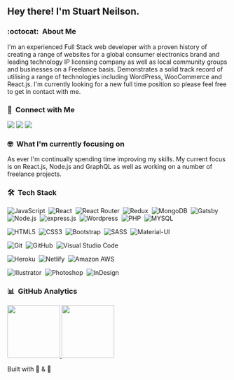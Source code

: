 <h2> Hey there! I'm Stuart Neilson.</h2>

### :octocat:  &nbsp;About Me

I'm an experienced Full Stack web developer with a proven history of creating a range of websites for a global consumer electronics brand and leading technology IP licensing company as well as local community groups and businesses on a Freelance basis. Demonstrates a solid track record of utilising a range of technologies including WordPress, WooCommerce and React.js. I'm currently looking for a new full time position so please feel free to get in contact with me.

### :e-mail: &nbsp;Connect with Me

<!--<a href="https://www.sneilson.com"><img src="https://img.shields.io/badge/-sneilson.com-3423A6?style=flat&logo=Google-Chrome&logoColor=white"/></a>-->
<a href="https://linkedin.com/in/stuartneilson"><img src="https://img.shields.io/badge/-Stuart%20Neilson-0077B5?style=flat-square&logo=Linkedin&logoColor=white"/></a>
<a href="mailto:stuart.neilson81@gmail.com"><img src="https://img.shields.io/badge/-stuart.neilson81@gmail.com-D14836?style=flat-square&logo=Gmail&logoColor=white"/></a>
<a href="https://twitter.com/sneilson81"><img src="https://img.shields.io/badge/Twitter-1DA1F2?style=flat-square&logo=twitter&logoColor=white"/></a>

### 🤓 &nbsp;What I'm currently focusing on

As ever I'm continually spending time improving my skills. My current focus is on React.js, Node.js and GraphQL as well as working on a number of freelance projects.

### 🛠 &nbsp;Tech Stack

![JavaScript](https://img.shields.io/badge/JavaScript-F7DF1E?style=flat-square&logo=javascript&logoColor=black)&nbsp;
![React](https://img.shields.io/badge/React-20232A?style=flat-square&logo=react&logoColor=61DAFB)&nbsp;
![React Router](https://img.shields.io/badge/React_Router-CA4245?style=flat-square&logo=react-router&logoColor=white)&nbsp;
![Redux](https://img.shields.io/badge/Redux-593D88?style=flat-square&logo=redux&logoColor=white)&nbsp;
![MongoDB](https://img.shields.io/badge/MongoDB-4EA94B?style=flat-square&logo=mongodb&logoColor=white)&nbsp;
![Gatsby](https://img.shields.io/badge/Gatsby-663399?style=flat-square&logo=gatsby&logoColor=white)&nbsp;
![Node.js](https://img.shields.io/badge/Node.js-43853D?style=flat-square&logo=node.js&logoColor=white)&nbsp;
![express.js](https://img.shields.io/badge/Express.js-404D59?style=flat-square)&nbsp;
![Wordpress](https://img.shields.io/badge/WordPress-777BB4?style=flat-square&logo=php&logoColor=white)&nbsp;
![PHP](https://img.shields.io/badge/PHP-777BB4?style=flat-square&logo=php&logoColor=white)&nbsp;
![MYSQL](https://img.shields.io/badge/MySQL-00000F?style=flat-square&logo=mysql&logoColor=white)

![HTML5](https://img.shields.io/badge/HTML5-E34F26?style=flat-square&logo=html5&logoColor=white)&nbsp;
![CSS3](https://img.shields.io/badge/CSS3-1572B6?style=flat-square&logo=css3&logoColor=white)&nbsp;
![Bootstrap](https://img.shields.io/badge/Bootstrap-563D7C?style=flat-square&logo=bootstrap&logoColor=white)&nbsp;
![SASS](https://img.shields.io/badge/Sass-CC6699?style=flat-square&logo=sass&logoColor=white)&nbsp;
![Material-UI](https://img.shields.io/badge/Material--UI-0081CB?style=flat-square&logo=material-ui&logoColor=white)

![Git](https://img.shields.io/badge/Git-100000?style=flat-square&logo=git&logoColor=white)&nbsp;
![GitHub](https://img.shields.io/badge/GitHub-100000?style=flat-square&logo=github&logoColor=white)&nbsp;
![Visual Studio Code](https://img.shields.io/badge/Visual%20Studio%20Code-100000?style=flat-square&logo=visual-studio-code&logoColor=white)

![Heroku](https://img.shields.io/badge/Heroku-430098?style=flat-square&logo=heroku&logoColor=white)&nbsp;
![Netlify](https://img.shields.io/badge/Netlify-00C7B7?style=flat-square&logo=netlify&logoColor=white)&nbsp;
![Amazon AWS](https://img.shields.io/badge/Amazon_AWS-232F3E?style=flat-square&logo=amazon-aws&logoColor=white)

![Illustrator](https://img.shields.io/badge/-Illustrator-05122A?style=flat-square&logo=adobe-illustrator&logoColor=white)&nbsp;
![Photoshop](https://img.shields.io/badge/-Photoshop-05122A?style=flat-square&logo=adobe-photoshop&logoColor=white)&nbsp;
![InDesign](https://img.shields.io/badge/-InDesign-05122A?style=flat-square&logo=adobe-indesign&logoColor=white)

### :bar_chart: &nbsp;GitHub Analytics

<p>
<a href="https://github.com/sneilson">
  <img height="120em" src="https://github-readme-stats-eight-theta.vercel.app/api?username=sneilson&show_icons=true&theme=synthwave&include_all_commits=true&count_private=true"/>
  <img height="120em" src="https://github-readme-stats-eight-theta.vercel.app/api/top-langs/?username=sneilson&layout=compact&langs_count=8&theme=synthwave"/>
</a>
</p>

Built with :yellow_heart: & :tea:

